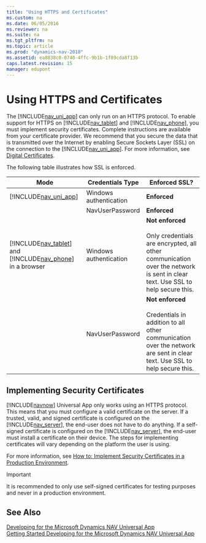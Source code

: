 ```yaml
---
title: "Using HTTPS and Certificates"
ms.custom: na
ms.date: 06/05/2016
ms.reviewer: na
ms.suite: na
ms.tgt_pltfrm: na
ms.topic: article
ms.prod: "dynamics-nav-2018"
ms.assetid: ea8838c0-0740-4ffc-9b1b-1f89cda8f13b
caps.latest.revision: 15
manager: edupont
---
```

# Using HTTPS and Certificates
The [!INCLUDE[nav_uni_app](includes/nav_uni_app_md.md)] can only run on an HTTPS protocol. To enable support for HTTPS on [!INCLUDE[nav_tablet](includes/nav_tablet_md.md)] and [!INCLUDE[nav_phone](includes/nav_phone_md.md)], you must implement security certificates. Complete instructions are available from your certificate provider. We recommend that you secure the data that is transmitted over the Internet by enabling Secure Sockets Layer \(SSL\) on the connection to the [!INCLUDE[nav_uni_app](includes/nav_uni_app_md.md)]. For more information, see [Digital Certificates](https://go.microsoft.com/fwlink/?LinkId=509846).  
  
 The following table illustrates how SSL is enforced.  
  
|Mode|Credentials Type|Enforced SSL?|  
|----------|----------------------|-------------------|  
|[!INCLUDE[nav_uni_app](includes/nav_uni_app_md.md)]|Windows authentication|**Enforced**|  
||NavUserPassword|**Enforced**|  
|[!INCLUDE[nav_tablet](includes/nav_tablet_md.md)] and [!INCLUDE[nav_phone](includes/nav_phone_md.md)] in a browser|Windows authentication|**Not enforced**<br /><br /> Only credentials are encrypted, all other communication over the network is sent in clear text. Use SSL to help secure this.|  
||NavUserPassword|**Not enforced**<br /><br /> Credentials in addition to all other communication over the network are sent in clear text. Use SSL to help secure this.|  
  
## Implementing Security Certificates  
 [!INCLUDE[navnow](includes/navnow_md.md)] Universal App only works using an HTTPS protocol. This means that you must configure a valid certificate on the server. If a trusted, valid, and signed certificate is configured on the [!INCLUDE[nav_server](includes/nav_server_md.md)], the end-user does not have to do anything. If a self-signed certificate is configured on the [!INCLUDE[nav_server](includes/nav_server_md.md)], the end-user must install a certificate on their device. The steps for implementing certificates will vary depending on the platform the user is using.  
  
 For more information, see [How to: Implement Security Certificates in a Production Environment](How-to--Implement-Security-Certificates-in-a-Production-Environment.md).  
  
> [!IMPORTANT]  
>  It is recommended to only use self-signed certificates for testing purposes and never in a production environment.  
  
## See Also  
 [Developing for the Microsoft Dynamics NAV Universal App](Developing-for-the-Microsoft-Dynamics-NAV-Universal-App.md)   
 [Getting Started Developing for the Microsoft Dynamics NAV Universal App](Getting-Started-Developing-for-the-Microsoft-Dynamics-NAV-Universal-App.md)